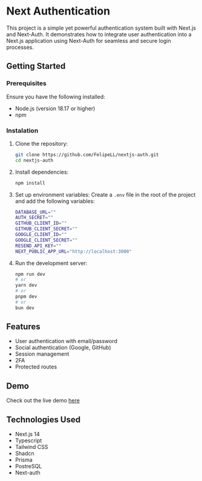 # Next Authentication

This project is a simple yet powerful authentication system built with Next.js and Next-Auth. It demonstrates how to integrate user authentication into a Next.js application using Next-Auth for seamless and secure login processes.

## Getting Started

### Prerequisites
Ensure you have the following installed:

- Node.js (version 18.17 or higher)
- npm

### Instalation
1. Clone the repository:
   ```bash
   git clone https://github.com/FelipeLL/nextjs-auth.git
   cd nextjs-auth
   ```
2. Install dependencies:
   ```bash
   npm install
   ```
3. Set up environment variables:
   Create a `.env` file in the root of the project and add the following variables:
   ```bash
   DATABASE_URL=""
   AUTH_SECRET=""
   GITHUB_CLIENT_ID=""
   GITHUB_CLIENT_SECRET=""
   GOOGLE_CLIENT_ID=""
   GOOGLE_CLIENT_SECRET=""
   RESEND_API_KEY=""
   NEXT_PUBLIC_APP_URL="http://localhost:3000"
   ```
 4. Run the development server:
    ```bash
    npm run dev
    # or
    yarn dev
    # or
    pnpm dev
    # or
    bun dev
    ```
 

## Features
- User authentication with email/password
- Social authentication (Google, GitHub)
- Session management
- 2FA
- Protected routes

## Demo
Check out the live demo [here](https://nextjs-x-auth.vercel.app) 

## Technologies Used
- Next.js 14
- Typescript
- Tailwind CSS
- Shadcn
- Prisma
- PostreSQL
- Next-auth
